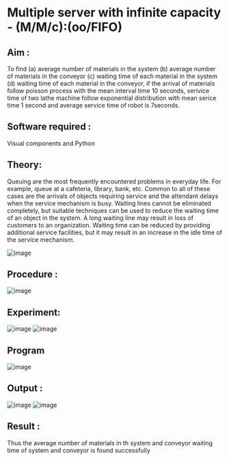 # Multiple server with infinite capacity - (M/M/c):(oo/FIFO)
## Aim :
To find (a) average number of materials in the system (b) average number of materials in the conveyor (c) waiting time of each material in the system (d) waiting time of each material in the conveyor, if the arrival  of materials follow poisson process with the mean interval time 10 seconds, serivice time of two lathe machine follow exponential distribution with mean serice time 1 second and average service time of robot is 7seconds.

## Software required :
Visual components and Python

## Theory:
Queuing are the most frequently encountered problems in everyday life. For example, queue at a cafeteria, library, bank, etc. Common to all of these cases are the arrivals of objects requiring service and the attendant delays when the service mechanism is busy. Waiting lines cannot be eliminated completely, but suitable techniques can be used to reduce the waiting time of an object in the system. A long waiting line may result in loss of customers to an organization. Waiting time can be reduced by providing additional service facilities, but it may result in an increase in the idle time of the service mechanism.

![image](https://user-images.githubusercontent.com/103921593/203238035-1c8109bc-cbf2-4c77-baea-c5b682a752ef.png)

## Procedure :

![image](https://user-images.githubusercontent.com/103921593/203238265-176740b0-eae2-4772-90be-5449869ac9b0.png)




## Experiment:
![image](https://github.com/PREETHI3312/Muttiple-capacity-with-infinite-capacity/assets/151625222/fddac28e-fef1-4ed2-9bfd-f7fe247740cc)
![image](https://github.com/PREETHI3312/Muttiple-capacity-with-infinite-capacity/assets/151625222/179d7c30-c0e1-4699-977c-888ba28c06bc)




## Program
![image](https://github.com/PREETHI3312/Muttiple-capacity-with-infinite-capacity/assets/151625222/0dde6aa3-3033-4183-95e3-9abcbff9500d)


## Output :
![image](https://github.com/PREETHI3312/Muttiple-capacity-with-infinite-capacity/assets/151625222/983a740a-147f-474c-a261-dbd3836c2ec8)
![image](https://github.com/PREETHI3312/Muttiple-capacity-with-infinite-capacity/assets/151625222/4be29a70-48cc-4267-9b7a-282c62e64852)



## Result : 
Thus the average number of materials in th system and conveyor waiting time of system and conveyor is found successfully

